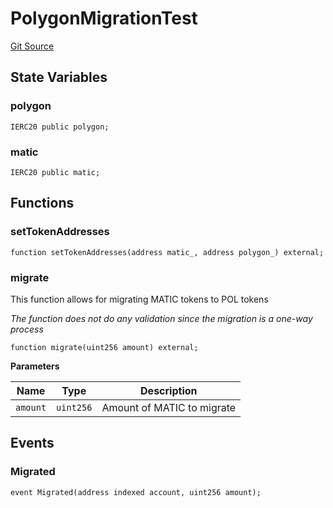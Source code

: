 # PolygonMigrationTest
[Git Source](https://github.com/maticnetwork/contracts/blob/155f729fd8db0676297384375468d4d45b8aa44e/contracts/test/PolygonMigrationTest.sol)


## State Variables
### polygon

```solidity
IERC20 public polygon;
```


### matic

```solidity
IERC20 public matic;
```


## Functions
### setTokenAddresses


```solidity
function setTokenAddresses(address matic_, address polygon_) external;
```

### migrate

This function allows for migrating MATIC tokens to POL tokens

*The function does not do any validation since the migration is a one-way process*


```solidity
function migrate(uint256 amount) external;
```
**Parameters**

|Name|Type|Description|
|----|----|-----------|
|`amount`|`uint256`|Amount of MATIC to migrate|


## Events
### Migrated

```solidity
event Migrated(address indexed account, uint256 amount);
```

